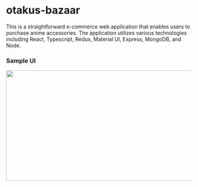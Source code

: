 # otakus-bazaar

This is a straightforward e-commerce web application that enables users to purchase anime accessories. The application utilizes various technologies including React, Typescript, Redux, Material UI, Express, MongoDB, and Node.

### Sample UI

<img src="https://github.com/earlhansg/otakus-bazaar/blob/main/frontend/src/images/loom.gif" style=" width:800px ; height:300px ">
